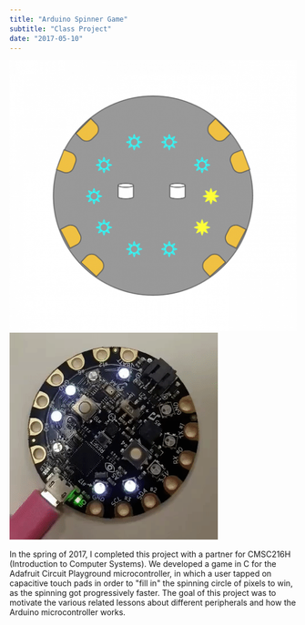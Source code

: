 ```yaml
---
title: "Arduino Spinner Game"
subtitle: "Class Project"
date: "2017-05-10"
---
```

![Icon](./icon.png)
![Screenshot](./screenshot.gif)


In the spring of 2017, I completed this project with a partner for CMSC216H (Introduction to Computer Systems). We developed a game in C for the Adafruit Circuit Playground microcontroller, in which a user tapped on capacitive touch pads in order to "fill in" the spinning circle of pixels to win, as the spinning got progressively faster. The goal of this project was to motivate the various related lessons about different peripherals and how the Arduino microcontroller works. 